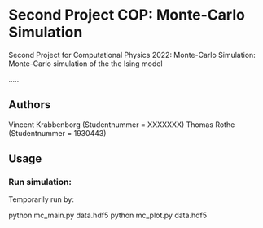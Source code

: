 # Second Project COP: Monte-Carlo Simulation

Second Project for Computational Physics 2022: 
Monte-Carlo Simulation: Monte-Carlo simulation of the the Ising
model 

.....

## Authors
Vincent Krabbenborg (Studentnummer = XXXXXXX)
Thomas Rothe (Studentnummer = 1930443)

## Usage

### Run simulation:

Temporarily run by:

python mc_main.py data.hdf5
python mc_plot.py data.hdf5
